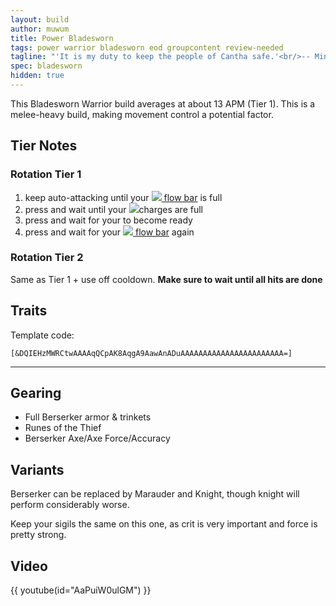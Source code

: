 ```yaml
---
layout: build
author: muwum
title: Power Bladesworn
tags: power warrior bladesworn eod groupcontent review-needed
tagline: "'It is my duty to keep the people of Cantha safe.'<br/>-- Minister Li"
spec: bladesworn
hidden: true
---
```


This Bladesworn Warrior build averages at about 13 APM (Tier 1). This is a melee-heavy build, making movement control a potential factor.

## Tier Notes

### Rotation Tier 1
1. keep auto-attacking until your [![](https://wiki.guildwars2.com/images/thumb/c/c4/Heat.png/20px-Heat.png) flow bar](https://wiki.guildwars2.com/wiki/Flow) is full
2. press <span data-aw2-key="F2" data-aw2-skill="62803"></span> and wait until your ![](https://wiki.guildwars2.com/images/thumb/9/98/Gunsaber_Cartridge_%28uncharged%29.png/12px-Gunsaber_Cartridge_%28uncharged%29.png)charges are full
3. press <span data-aw2-key="1" data-aw2-skill="62797"></span> and wait for your <span data-aw2-key="F1" data-aw2-skill="62861"> to become ready
4. press <span data-aw2-key="F1" data-aw2-skill="62861"> and wait for your [![](https://wiki.guildwars2.com/images/thumb/c/c4/Heat.png/20px-Heat.png) flow bar](https://wiki.guildwars2.com/wiki/Flow) again

### Rotation Tier 2
Same as Tier 1 + use <span data-aw2-key="5" data-aw2-skill="14399"></span> off cooldown. **Make sure to wait until all hits are done**

## Traits

Template code:

`[&DQIEHzMWRCtwAAAAqQCpAK8AqgA9AawAnADuAAAAAAAAAAAAAAAAAAAAAAA=]`

---

<div
  data-armory-embed='skills'
  data-armory-ids='14389,14404,14410,14479,14355'
>
</div>
<div
  data-armory-embed='specializations'
  data-armory-ids='4,51,68'
  data-armory-4-traits='1444,1449,1437'
  data-armory-51-traits='1413,1484,1369'
  data-armory-68-traits='2225,2302,2239'
>
</div>

## Gearing

- Full Berserker armor & trinkets
- <span data-aw2-item="24818">Runes of the Thief</span>
- Berserker Axe/Axe Force/Accuracy

## Variants

Berserker can be replaced by Marauder and Knight, though knight will perform considerably worse.

Keep your sigils the same on this one, as crit is very important and force is pretty strong.

## Video
{{ youtube(id="AaPuiW0ulGM") }}

